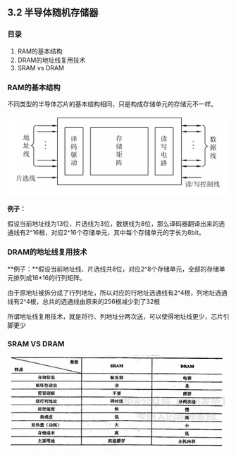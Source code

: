 ## 3.2 半导体随机存储器

### 目录

1. RAM的基本结构
2. DRAM的地址线复用技术
3. SRAM vs DRAM



### RAM的基本结构

不同类型的半导体芯片的基本结构相同，只是构成存储单元的存储元不一样。

![image-20210829230600958](image-20210829230600958.png)

**例子：**

假设当前地址线为13位，片选线为3位，数据线为8位，那么译码器翻译出来的选通线有2^16根，对应2^16个存储单元，其中每个存储单元的字长为8bit。



### DRAM的地址线复用技术

**例子：**假设当前地址线、片选线共8位，对应2^8个存储单元，全部的存储单元排列成16*16的行列矩阵。

由于原地址被拆分成了行列地址，所以对应的行地址选通线有2^4根，列地址选通线有2^4根，总共的选通线由原来的256根减少到了32根



所谓地址线复用技术，就是将行、列地址分两次送，可以使得地址线更少，芯片引脚更少



### SRAM VS DRAM

![image-20210829234845429](image-20210829234845429.png)



